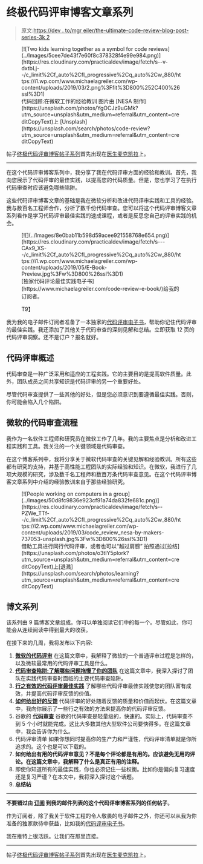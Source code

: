# 终极代码评审博客文章系列

> 原文:[https://dev . to/mgr eiler/the-ultimate-code-review-blog-post-series-3k 2](https://dev.to/mgreiler/the-ultimate-code-review-blog-post-series-3k2)

<figure>[![Two kids learning together as a symbol for code reviews](../Images/5cee7de43f7e60f8c378328f4e99e984.png)](https://res.cloudinary.com/practicaldev/image/fetch/s--v-dxtbLj--/c_limit%2Cf_auto%2Cfl_progressive%2Cq_auto%2Cw_880/https://i1.wp.com/www.michaelagreiler.com/wp-content/uploads/2019/03/2.png%3Ffit%3D800%252C400%26ssl%3D1) 

<figcaption>代码回顾:在微软工作的经验教训
图片由 [NESA 制作](https://unsplash.com/photos/YgOCJz9uGMk?utm_source=unsplash&utm_medium=referral&utm_content=creditCopyText)上 [Unsplash](https://unsplash.com/search/photos/code-review?utm_source=unsplash&utm_medium=referral&utm_content=creditCopyText)
</figcaption>

</figure>

帖子[终极代码评审博客帖子系列](https://www.michaelagreiler.com/code-review-blog-post-series/)首先出现在[医生麦克凯拉](https://www.michaelagreiler.com)上。

* * *

在这个代码评审博客系列中，我分享了我在代码评审方面的经验和教训。首先，我向您展示了代码评审的最佳实践，以提高您的代码质量。但是，您也学习了在执行代码审查时应该避免哪些陷阱。

这些代码评审博客文章的基础是我在微软分析和改进代码评审实践和工具的经验。我与数百名工程师合作，分析了数千份代码审查。您可以将这个代码评审博客文章系列看作是学习代码评审最佳实践的速成课程，或者是反思您自己的评审实践的机会。

<figure>[![](../Images/8e0bab11b598d59acee921558768e654.png)](https://res.cloudinary.com/practicaldev/image/fetch/s---CAx9_XS--/c_limit%2Cf_auto%2Cfl_progressive%2Cq_auto%2Cw_880/https://i1.wp.com/www.michaelagreiler.com/wp-content/uploads/2019/05/E-Book-Preview.jpg%3Fw%3D800%26ssl%3D1) 

<figcaption>
[独家代码评论最佳实践电子书](https://www.michaelagreiler.com/code-review-e-book/)给我的订阅者。</figcaption>

T9】</figure>

我为我的电子邮件订阅者准备了一本独家的[代码评审电子书](https://www.michaelagreiler.com/code-review-e-book/)，帮助你记住代码评审的最佳实践。我还添加了其他关于代码审查的深刻见解和总结。立即获取 12 页的代码评审洞察。还不是订户？报名就好。

## [](#code-review-overview)代码评审概述

代码审查是一种广泛采用和适应的工程实践。它的主要目的是提高软件质量。此外，团队成员之间共享知识是代码评审的另一个重要好处。

尽管代码审查提供了一些其他的好处，但是您必须意识到要遵循最佳实践。否则，你可能会陷入几个陷阱。

## [](#microsofts-code-review-process)微软的代码审查流程

我作为一名软件工程师和研究员在微软工作了几年。我的主要焦点是分析和改进工程实践和工具。我关注的一个关键领域是代码审查。

在这个博客系列中，我将分享关于微软代码审查的关键见解和经验教训。所有这些都有研究的支持，并基于高性能工程团队的实际经验和知识。在微软，我进行了几项大规模的研究，涉及数千名工程师和数百万条代码审查意见。在这个代码评审博客文章系列中介绍的经验教训来自于那些经验研究。

<figure>[![People working on computers in a group](../Images/50d8fc9836e923cf91a74da832fe681c.png)](https://res.cloudinary.com/practicaldev/image/fetch/s--PZWe_TTf--/c_limit%2Cf_auto%2Cfl_progressive%2Cq_auto%2Cw_880/https://i2.wp.com/www.michaelagreiler.com/wp-content/uploads/2019/03/code_review_nesa-by-makers-737053-unsplash.jpg%3Fw%3D800%26ssl%3D1) 

<figcaption>借助工具进行同行代码评审，或者也可以“越过肩膀”
拍照通过[拉结](https://unsplash.com/photos/o3tIY5pIork?utm_source=unsplash&utm_medium=referral&utm_content=creditCopyText)上[退溅](https://unsplash.com/search/photos/learning?utm_source=unsplash&utm_medium=referral&utm_content=creditCopyText)</figcaption>

</figure>

## [](#blog-post-series)博文系列

该系列由 9 篇博客文章组成。你可以单独阅读它们中的每一个。尽管如此，你可能会从连续阅读中得到最大的收获。

在接下来的几周，我将发布以下内容:

1.  **[微软的代码评审](https://www.michaelagreiler.com/code-reviews-at-microsoft-how-to-code-review-at-a-large-software-company/)** 在这篇文章中，我解释了微软的一个普通评审过程是怎样的，以及微软最常用的代码评审工具是什么。
2.  **[代码审查陷阱:了解哪些问题拖慢了你的团队](https://www.michaelagreiler.com/code-review-pitfalls-slow-down/)** 在这篇文章中，我深入探讨了团队在实践代码审查时面临的主要代码审查陷阱。
3.  [**行之有效的代码评审最佳实践**](https://www.michaelagreiler.com/code-review-best-practices/) 了解哪些代码评审最佳实践使您的团队富有成效，并提高代码评审反馈的价值。
4.  **[如何给出好的反馈](https://www.michaelagreiler.com/great-code-review-feedback/)** 代码评审的好处随着反馈的质量和价值而起伏。在这篇文章中，我向你展示了一些行之有效的方法来提高你的代码评审反馈。
5.  谷歌的 **[代码审查](https://www.michaelagreiler.com/code-reviews-at-google/)** 谷歌的代码审查是轻量级的，快速的。实际上，代码审查不到 5 个小时就能完成。这比大多数其他大型软件公司要快得多。在这篇文章中，我会告诉你为什么。
6.  代码评审清单 如果你想同时提高你的生产力和严谨性，代码评审清单就是你所追求的。这个也是可以下载的。
7.  **如何给出有用的代码评审意见？不是每个评论都是有用的。应该避免无用的评论。在这篇文章中，我解释了什么是真正有用的注释。**
8.  即使你知道所有的最佳实践，你也必须记住一些权衡。比如你是偏向复习速度还是复习严谨？在本文中，我将深入探讨这个话题。
9.  **总结帖**

* * *

**不要错过由 **[订阅](https://www.michaelagreiler.com/subscribe/)** 到我的邮件列表的这个代码评审博客系列的任何帖子**。

作为订阅者，除了我关于软件工程的令人敬畏的电子邮件之外，你还可以从我为你准备的独家款待中获益，比如我的[代码评审电子书](https://www.michaelagreiler.com/code-review-e-book/)。

我在推特上很活跃。让我们在那里连接。

* * *

帖子[终极代码评审博客帖子系列](https://www.michaelagreiler.com/code-review-blog-post-series/)首先出现在[医生麦克凯拉](https://www.michaelagreiler.com)上。